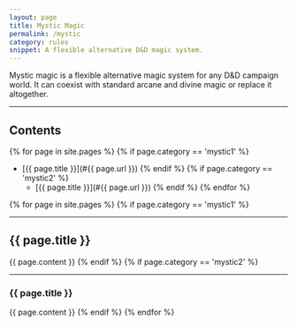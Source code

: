 ```yaml
---
layout: page
title: Mystic Magic
permalink: /mystic
category: rules
snippet: A flexible alternative D&D magic system.
---
```

Mystic magic is a flexible alternative magic system for any D&D campaign
world. It can coexist with standard arcane and divine magic or replace
it altogether.

* * *

## Contents
{% for page in site.pages %}
  {% if page.category == 'mystic1' %}  
* [{{ page.title }}](#{{ page.url }})
  {% endif %}
  {% if page.category == 'mystic2' %}  
    * [{{ page.title }}](#{{ page.url }})
  {% endif %}
{% endfor %}

{% for page in site.pages %}
  {% if page.category == 'mystic1' %}  
<a name="{{ page.url }}"></a>
* * *
## {{ page.title }}
{{ page.content }}
  {% endif %}
  {% if page.category == 'mystic2' %}  
<a name="{{ page.url }}"></a>
* * *
### {{ page.title }}
{{ page.content }}
  {% endif %}
{% endfor %}
